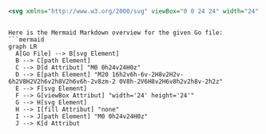 ```svg

<svg xmlns="http://www.w3.org/2000/svg" viewBox="0 0 24 24" width="24" height="24"><path fill="none" d="M0 0h24v24H0z"/><path d="M20 16h2v6h-6v-2H8v2H2v-6h2V8H2V2h6v2h8V2h6v6h-2v8zm-2 0V8h-2V6H8v2H6v8h2v2h8v-2h2zM4 4v2h2V4H4zm0 14v2h2v-2H4zM18 4v2h2V4h-2zm0 14v2h2v-2h-2z"/></svg>

```

```mermaid

Here is the Mermaid Markdown overview for the given Go file:
```mermaid
graph LR
  A[Go File] --> B[svg Element]
  B --> C[path Element]
  C --> D[d Attribut] "M0 0h24v24H0z"
  D --> E[path Element] "M20 16h2v6h-6v-2H8v2H2v-6h2V8H2V2h6v2h8V2h6v6h-2v8zm-2 0V8h-2V6H8v2H6v8h2v2h8v-2h2z"
  E --> F[svg Element]
  F --> G[viewBox Attribut] "width='24' height='24'"
  G --> H[svg Element]
  H --> I[fill Attribut] "none"
  I --> J[path Element] "M0 0h24v24H0z"
  J --> K[d Attribut

```
